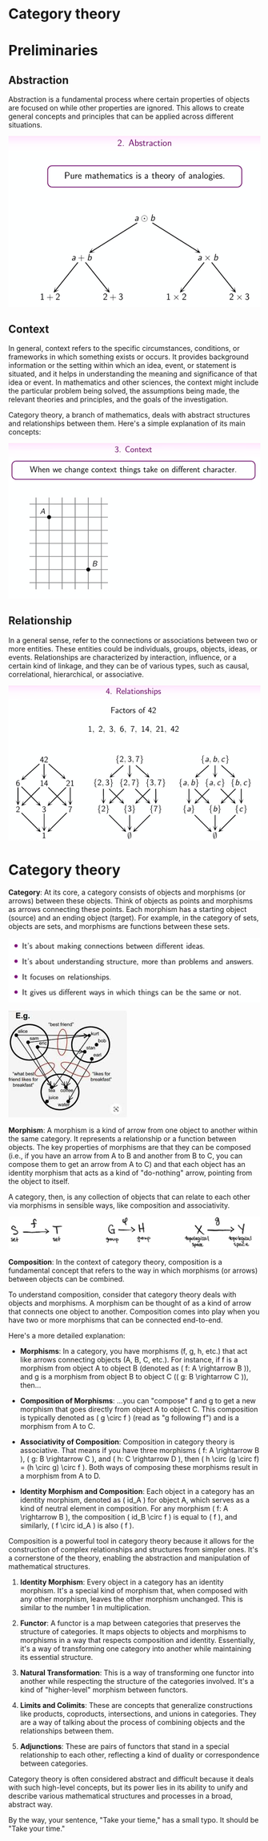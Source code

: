 # Category theory

# Preliminaries

## Abstraction

Abstraction is a fundamental process where certain properties of objects are focused on while other properties are ignored. This allows to create general concepts and principles that can be applied across different situations.

![Alt Text](assets/abstraction.png)

## Context

In general, context refers to the specific circumstances, conditions, or frameworks in which something exists or occurs. It provides background information or the setting within which an idea, event, or statement is situated, and it helps in understanding the meaning and significance of that idea or event. In mathematics and other sciences, the context might include the particular problem being solved, the assumptions being made, the relevant theories and principles, and the goals of the investigation.

Category theory, a branch of mathematics, deals with abstract structures and relationships between them. Here's a simple explanation of its main concepts:

![Alt Text](assets/context.png)

## Relationship

In a general sense, refer to the connections or associations between two or more entities. These entities could be individuals, groups, objects, ideas, or events. Relationships are characterized by interaction, influence, or a certain kind of linkage, and they can be of various types, such as causal, correlational, hierarchical, or associative.

![Alt Text](assets/relationships.png)

# Category theory

**Category**: At its core, a category consists of objects and morphisms (or arrows) between these objects. Think of objects as points and morphisms as arrows connecting these points. Each morphism has a starting object (source) and an ending object (target). For example, in the category of sets, objects are sets, and morphisms are functions between these sets.

![Alt Text](assets/category.png)

![Alt Text](assets/example-category.jpeg)


**Morphism**: A morphism is a kind of arrow from one object to another within the same category. It represents a relationship or a function between objects. The key properties of morphisms are that they can be composed (i.e., if you have an arrow from A to B and another from B to C, you can compose them to get an arrow from A to C) and that each object has an identity morphism that acts as a kind of "do-nothing" arrow, pointing from the object to itself.

A category, then, is any collection of objects that can relate to each other via morphisms in sensible ways, like composition and associativity. 

![Alt Text](assets/category-and-arrows2.jpg)


**Composition**: 
In the context of category theory, composition is a fundamental concept that refers to the way in which morphisms (or arrows) between objects can be combined.

To understand composition, consider that category theory deals with objects and morphisms. A morphism can be thought of as a kind of arrow that connects one object to another. Composition comes into play when you have two or more morphisms that can be connected end-to-end.

Here's a more detailed explanation:

- **Morphisms**: In a category, you have morphisms (f, g, h, etc.) that act like arrows connecting objects (A, B, C, etc.). For instance, if f is a morphism from object A to object B (denoted as \( f: A \rightarrow B \)), and g is a morphism from object B to object C (\( g: B \rightarrow C \)), then...

- **Composition of Morphisms**: ...you can "compose" f and g to get a new morphism that goes directly from object A to object C. This composition is typically denoted as \( g \circ f \) (read as "g following f") and is a morphism from A to C.

- **Associativity of Composition**: Composition in category theory is associative. That means if you have three morphisms \( f: A \rightarrow B \), \( g: B \rightarrow C \), and \( h: C \rightarrow D \), then \( h \circ (g \circ f) = (h \circ g) \circ f \). Both ways of composing these morphisms result in a morphism from A to D.

- **Identity Morphism and Composition**: Each object in a category has an identity morphism, denoted as \( id_A \) for object A, which serves as a kind of neutral element in composition. For any morphism \( f: A \rightarrow B \), the composition \( id_B \circ f \) is equal to \( f \), and similarly, \( f \circ id_A \) is also \( f \).

Composition is a powerful tool in category theory because it allows for the construction of complex relationships and structures from simpler ones. It's a cornerstone of the theory, enabling the abstraction and manipulation of mathematical structures.

1. **Identity Morphism**: Every object in a category has an identity morphism. It's a special kind of morphism that, when composed with any other morphism, leaves the other morphism unchanged. This is similar to the number 1 in multiplication.

2. **Functor**: A functor is a map between categories that preserves the structure of categories. It maps objects to objects and morphisms to morphisms in a way that respects composition and identity. Essentially, it's a way of transforming one category into another while maintaining its essential structure.

3. **Natural Transformation**: This is a way of transforming one functor into another while respecting the structure of the categories involved. It's a kind of "higher-level" morphism between functors.

4. **Limits and Colimits**: These are concepts that generalize constructions like products, coproducts, intersections, and unions in categories. They are a way of talking about the process of combining objects and the relationships between them.

5. **Adjunctions**: These are pairs of functors that stand in a special relationship to each other, reflecting a kind of duality or correspondence between categories.

Category theory is often considered abstract and difficult because it deals with such high-level concepts, but its power lies in its ability to unify and describe various mathematical structures and processes in a broad, abstract way.

By the way, your sentence, "Take your tieme," has a small typo. It should be "Take your time."